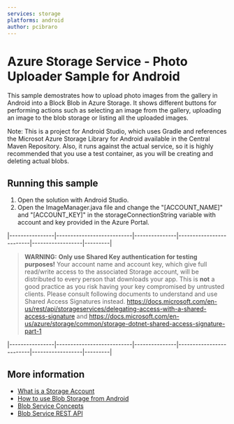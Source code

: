 ```yaml
---
services: storage
platforms: android
author: pcibraro
---
```


# Azure Storage Service - Photo Uploader Sample for Android

This sample demostrates how to upload photo images from the gallery in Android into a Block Blob in Azure Storage. It shows different buttons for performing actions such as
selecting an image from the gallery, uploading an image to the blob storage or listing all the uploaded images.

Note: This is a project for Android Studio, which uses Gradle and references the Microsot Azure Storage Library for Android available in the Central Maven Repository. Also, it runs against the actual service, so it is highly recommended that you use a test container, 
as you will be creating and deleting actual blobs.

## Running this sample

1. Open the solution with Android Studio.
2. Open the ImageManager.java file and change the "[ACCOUNT_NAME]" and "[ACCOUNT_KEY]" in the storageConnectionString variable with account and key provided in the Azure Portal. 

|----------------|---------------------------|---------------|-------------------------|------------------|---------|
> **WARNING:**
> **Only use Shared Key authentication for testing purposes!** Your account name and account key, which give full read/write access to the associated Storage account, will be distributed to every person that downloads your app. This is **not** a good practice as you risk having your key compromised by untrusted clients. Please consult following documents to understand and use Shared Access Signatures instead. https://docs.microsoft.com/en-us/rest/api/storageservices/delegating-access-with-a-shared-access-signature and https://docs.microsoft.com/en-us/azure/storage/common/storage-dotnet-shared-access-signature-part-1
>
|----------------|---------------------------|---------------|-------------------------|------------------|---------|

## More information
- [What is a Storage Account](http://azure.microsoft.com/en-us/documentation/articles/storage-whatis-account/)
- [How to use Blob Storage from Android](https://github.com/Azure/azure-storage-android)
- [Blob Service Concepts](http://msdn.microsoft.com/en-us/library/dd179376.aspx)
- [Blob Service REST API](http://msdn.microsoft.com/en-us/library/dd135733.aspx)
